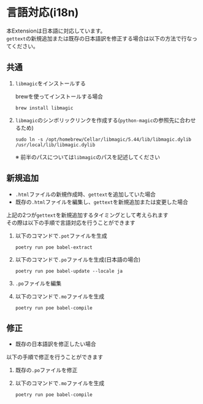 # 言語対応(i18n)

本Extensionは日本語に対応しています。  
`gettext`の新規追加または既存の日本語訳を修正する場合は以下の方法で行なってください。

## 共通

1. `libmagic`をインストールする

    brewを使ってインストールする場合
    ```
    brew install libmagic
    ```

2. `libmagic`のシンボリックリンクを作成する(`python-magic`の参照先に合わせるため)

    ```
    sudo ln -s /opt/homebrew/Cellar/libmagic/5.44/lib/libmagic.dylib /usr/local/lib/libmagic.dylib
    ```
    ※ 前半のパスについては`libmagic`のパスを記述してください

## 新規追加

* `.html`ファイルの新規作成時、`gettext`を追加していた場合
* 既存の`.html`ファイルを編集し、`gettext`を新規追加または変更した場合

上記の2つが`gettext`を新規追加するタイミングとして考えられます  
その際は以下の手順で言語対応を行うことができます

1. 以下のコマンドで`.pot`ファイルを生成
    ```
    poetry run poe babel-extract
    ```

2. 以下のコマンドで`.po`ファイルを生成(日本語の場合)
    ```
    poetry run poe babel-update --locale ja
    ```

3. `.po`ファイルを編集

4. 以下のコマンドで`.mo`ファイルを生成
    ```
    poetry run poe babel-compile
    ```

## 修正

* 既存の日本語訳を修正したい場合

以下の手順で修正を行うことができます

1. 既存の`.po`ファイルを修正

2. 以下のコマンドで`.mo`ファイルを生成
    ```
    poetry run poe babel-compile
    ```
